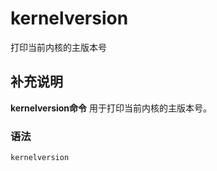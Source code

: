 kernelversion
===

打印当前内核的主版本号

## 补充说明

**kernelversion命令** 用于打印当前内核的主版本号。

### 语法  

```
kernelversion
```


